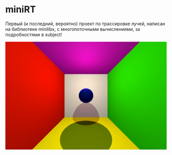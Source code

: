 # miniRT

Первый (и последний, вероятно) проект по трассировке лучей, написан на библиотеке minilibx, с многопоточными вычислениями, за подробностями в subject!

![Alt text](https://github.com/LinearBasis/miniRT/blob/master/screenshots/room.jpg)
